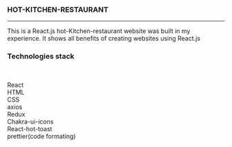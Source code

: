 <h3>HOT-KITCHEN-RESTAURANT</h3>
<hr>

This is a React.js hot-Kitchen-restaurant website was built in my experience. It shows all benefits of creating websites using React.js

<h3>Technologies stack</h3> <br>

React<br>
HTML <br>
CSS <br>
axios<br>
Redux <br>
Chakra-ui-icons<br>
React-hot-toast<br>
prettier(code formating)<br>
